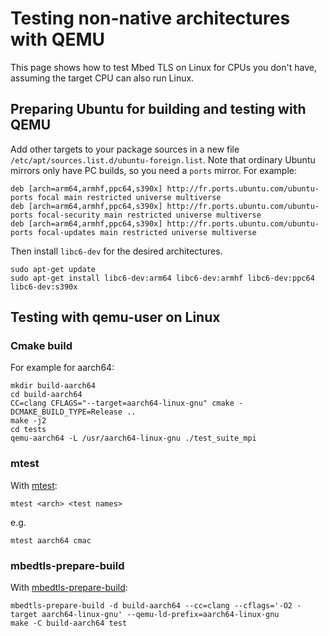 # Testing non-native architectures with QEMU

This page shows how to test Mbed TLS on Linux for CPUs you don't have, assuming the target CPU can also run Linux.

## Preparing Ubuntu for building and testing with QEMU

Add other targets to your package sources in a new file `/etc/apt/sources.list.d/ubuntu-foreign.list`. Note that ordinary Ubuntu mirrors only have PC builds, so you need a `ports` mirror. For example:

```
deb [arch=arm64,armhf,ppc64,s390x] http://fr.ports.ubuntu.com/ubuntu-ports focal main restricted universe multiverse
deb [arch=arm64,armhf,ppc64,s390x] http://fr.ports.ubuntu.com/ubuntu-ports focal-security main restricted universe multiverse
deb [arch=arm64,armhf,ppc64,s390x] http://fr.ports.ubuntu.com/ubuntu-ports focal-updates main restricted universe multiverse
```

Then install `libc6-dev` for the desired architectures.

```
sudo apt-get update
sudo apt-get install libc6-dev:arm64 libc6-dev:armhf libc6-dev:ppc64 libc6-dev:s390x
```

## Testing with qemu-user on Linux

### Cmake build

For example for aarch64:

```
mkdir build-aarch64
cd build-aarch64
CC=clang CFLAGS="--target=aarch64-linux-gnu" cmake -DCMAKE_BUILD_TYPE=Release ..
make -j2
cd tests
qemu-aarch64 -L /usr/aarch64-linux-gnu ./test_suite_mpi
```

### mtest

With [mtest](https://github.com/Mbed-TLS/mbedtls-docs/blob/main/tools/bin/mtest):

```
mtest <arch> <test names>
```

e.g.

```
mtest aarch64 cmac
```

### mbedtls-prepare-build

With [mbedtls-prepare-build](https://github.com/ARMmbed/mbedtls-docs/blob/main/tools/bin/mbedtls-prepare-build):

```
mbedtls-prepare-build -d build-aarch64 --cc=clang --cflags='-O2 -target aarch64-linux-gnu' --qemu-ld-prefix=aarch64-linux-gnu
make -C build-aarch64 test
```

